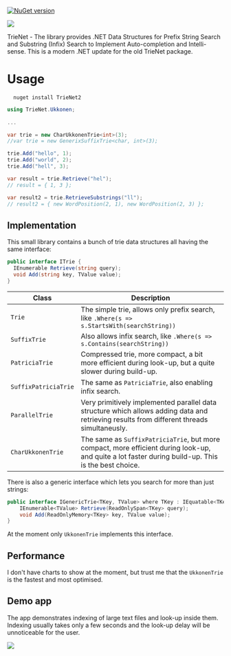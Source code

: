 [![NuGet version](https://badge.fury.io/nu/TrieNet2.svg)](https://badge.fury.io/nu/TrieNet2)

![](https://raw.githubusercontent.com/OliBomby/trienet/master/img/trienet.png)

TrieNet - The library provides .NET Data Structures for Prefix String Search and Substring (Infix) Search to Implement Auto-completion and Intelli-sense.
This is a modern .NET update for the old TrieNet package.

# Usage

```
  nuget install TrieNet2
```

```csharp
using TrieNet.Ukkonen;
	
...

var trie = new CharUkkonenTrie<int>(3);
//var trie = new GenerixSuffixTrie<char, int>(3);

trie.Add("hello", 1);
trie.Add("world", 2);
trie.Add("hell", 3);

var result = trie.Retrieve("hel");
// result = { 1, 3 };

var result2 = trie.RetrieveSubstrings("ll");
// result2 = { new WordPosition(2, 1), new WordPosition(2, 3) };
```

## Implementation

This small library contains a bunch of trie data structures all having the same interface:

```csharp
public interface ITrie {
  IEnumerable Retrieve(string query);
  void Add(string key, TValue value);
}
```

| Class                | Description                                                                                                                                         |
|----------------------|-----------------------------------------------------------------------------------------------------------------------------------------------------|
 | `Trie`               | The simple trie, allows only prefix search, like `.Where(s => s.StartsWith(searchString))`                                                          |
 | `SuffixTrie`         | Also allows infix search, like `.Where(s => s.Contains(searchString))`                                                                              |
 | `PatriciaTrie`       | Compressed trie, more compact, a bit more efficient during look-up, but a quite slower during build-up.                                             |
 | `SuffixPatriciaTrie` | The same as `PatriciaTrie`, also enabling infix search.                                                                                             |
 | `ParallelTrie`       | Very primitively implemented parallel data structure which allows adding data and retrieving results from different threads simultaneusly.          |
 | `CharUkkonenTrie`    | The same as `SuffixPatriciaTrie`, but more compact, more efficient during look-up, and quite a lot faster during build-up. This is the best choice. |

There is also a generic interface which lets you search for more than just strings:

```csharp
public interface IGenericTrie<TKey, TValue> where TKey : IEquatable<TKey> {
    IEnumerable<TValue> Retrieve(ReadOnlySpan<TKey> query);
    void Add(ReadOnlyMemory<TKey> key, TValue value);
}
```

At the moment only `UkkonenTrie` implements this interface.

## Performance

I don't have charts to show at the moment, but trust me that the `UkkonenTrie` is the fastest and most optimised.

## Demo app

The app demonstrates indexing of large text files and look-up inside them. Indexing usually takes only a few seconds and the look-up delay will be unnoticeable for
the user.

![](https://github.com/OliBomby/trienet/blob/master/img/trie-demo-app.png?raw=true)


